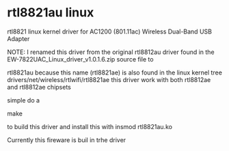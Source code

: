 rtl8821au linux
======================

rtl8821 linux kernel driver for AC1200 (801.11ac) Wireless Dual-Band USB Adapter

NOTE:
I renamed this driver from the original rtl8812au driver found in the
EW-7822UAC_Linux_driver_v1.0.1.6.zip source file to

rtl8821au because this name (rtl8821ae) is also found in the linux kernel tree
drivers/net/wireless/rtlwifi/rtl8821ae
this driver work with both rtl8812ae and rtl8812ae chipsets

simple do a

make

to build this driver and install this with
insmod rtl8821au.ko

Currently this fireware is buil in trhe driver

